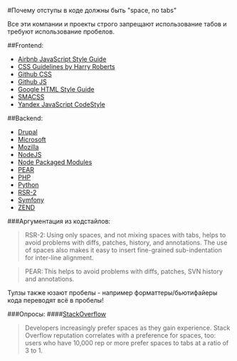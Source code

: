 #Почему отступы в коде должны быть "space, no tabs"

Все эти компании и проекты строго запрещают использование табов и требуют использование пробелов.

##Frontend:
 - [Airbnb JavaScript Style Guide](https://github.com/airbnb/javascript#whitespace)
 - [CSS Guidelines by Harry Roberts](http://cssguidelin.es/#syntax-and-formatting)
 - [Github CSS](https://github.com/styleguide/css)
 - [Github JS](https://github.com/styleguide/javascript)
 - [Google HTML Style Guide](http://google-styleguide.googlecode.com/svn/trunk/htmlcssguide.xml)
 - [SMACSS](http://smacss.com/book/formatting)
 - [Yandex JavaScript CodeStyle](https://github.com/yandex/codestyle/blob/master/javascript.ru.md)

##Backend:
 - [Drupal](http://drupal.org/coding-standards)
 - [Microsoft](http://blogs.msdn.com/b/brada/archive/2005/01/26/361363.aspx)
 - [Mozilla](https://developer.mozilla.org/en-US/docs/Developer_Guide/Coding_Style)
 - [NodeJS](http://nodeguide.com/style.html#tabs-vs-spaces)
 - [Node Packaged Modules](https://docs.npmjs.com/misc/coding-style#indentation)
 - [PEAR](http://pear.php.net/manual/en/standards.indenting.php)
 - [PHP](http://svn.apache.org/repos/asf/shindig/attic/php/docs/style-guide.html)
 - [Python](http://www.python.org/dev/peps/pep-0008/#tabs-or-spaces)
 - [RSR-2](https://github.com/php-fig/fig-standards/blob/master/accepted/PSR-2-coding-style-guide.md)
 - [Symfony](http://symfony.com/doc/2.0/contributing/code/standards.html)
 - [ZEND](http://framework.zend.com/manual/1.12/en/coding-standard.php-file-formatting.html)


###Аргументация из кодстайлов:
>RSR-2: Using only spaces, and not mixing spaces with tabs, helps to avoid problems with diffs, patches, history, and annotations. The use of spaces also makes it easy to insert fine-grained sub-indentation for inter-line alignment.

>PEAR: This helps to avoid problems with diffs, patches, SVN history and annotations.

Тулзы также юзают пробелы - например форматтеры/бьютифайеры кода переводят всё в пробелы!

###Опросы:
####[StackOverflow](http://stackoverflow.com/research/developer-survey-2015)
> Developers increasingly prefer spaces as they gain experience. Stack Overflow reputation correlates with a preference for spaces, too: users who have 10,000 rep or more prefer spaces to tabs at a ratio of 3 to 1.